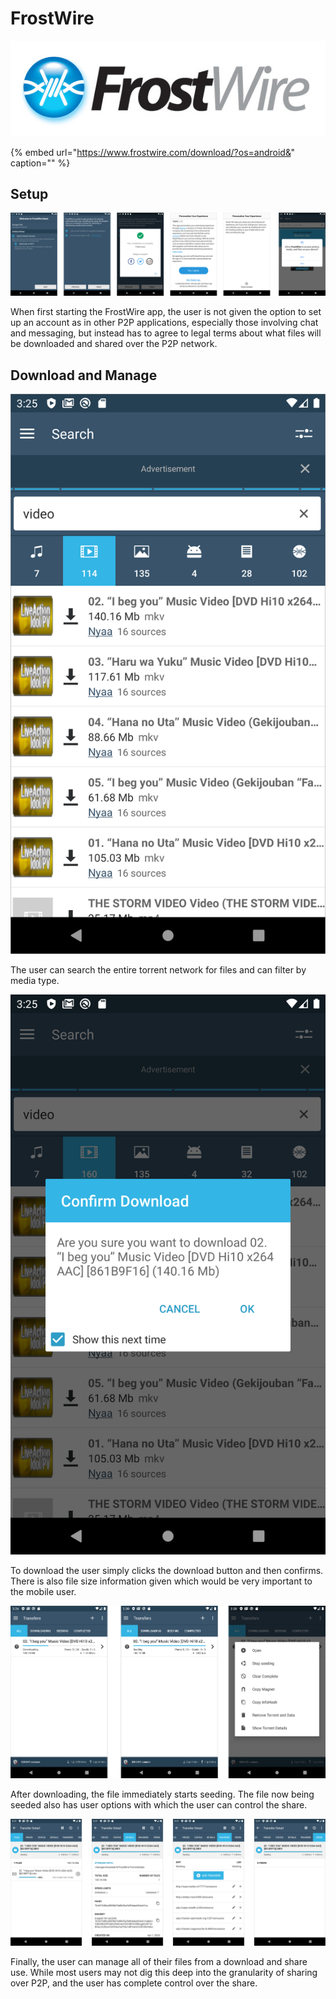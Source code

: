 # FrostWire

![](../../.gitbook/assets/frostwire-logo.jpg)

{% embed url="https://www.frostwire.com/download/?os=android&" caption="" %}

## Setup

![](../../.gitbook/assets/frostwire-setup.png)

When first starting the FrostWire app, the user is not given the option to set up an account as in other P2P applications, especially those involving chat and messaging, but instead has to agree to legal terms about what files will be downloaded and shared over the P2P network.

## Download and Manage

![](../../.gitbook/assets/frostfire-screen-17.png)

The user can search the entire torrent network for files and can filter by media type.

![](../../.gitbook/assets/frostfire-screen-18.png)

To download the user simply clicks the download button and then confirms. There is also file size information given which would be very important to the mobile user.

![](../../.gitbook/assets/frostwire-seeding%20%281%29.png)

After downloading, the file immediately starts seeding. The file now being seeded also has user options with which the user can control the share.

![](../../.gitbook/assets/frostwire-details.png)

Finally, the user can manage all of their files from a download and share use. While most users may not dig this deep into the granularity of sharing over P2P, and the user has complete control over the share.


